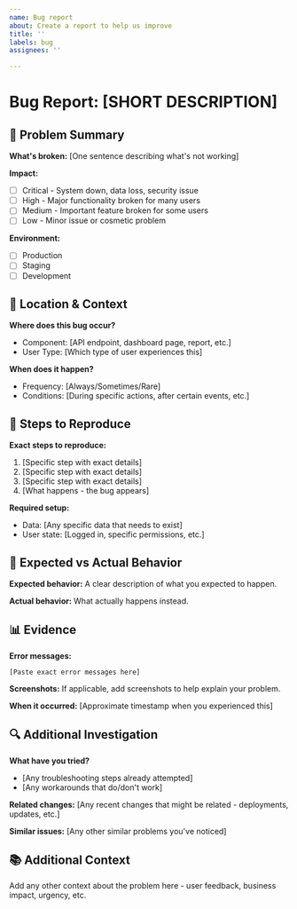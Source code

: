 ```yaml
---
name: Bug report
about: Create a report to help us improve
title: ''
labels: bug
assignees: ''

---
```


# Bug Report: [SHORT DESCRIPTION]

## 🐛 Problem Summary

**What's broken:** [One sentence describing what's not working]

**Impact:** 
- [ ] Critical - System down, data loss, security issue
- [ ] High - Major functionality broken for many users
- [ ] Medium - Important feature broken for some users  
- [ ] Low - Minor issue or cosmetic problem

**Environment:**
- [ ] Production
- [ ] Staging  
- [ ] Development

## 📍 Location & Context

**Where does this bug occur?**
- Component: [API endpoint, dashboard page, report, etc.]
- User Type: [Which type of user experiences this]

**When does it happen?**
- Frequency: [Always/Sometimes/Rare]
- Conditions: [During specific actions, after certain events, etc.]

## 🔄 Steps to Reproduce

**Exact steps to reproduce:**
1. [Specific step with exact details]
2. [Specific step with exact details]  
3. [Specific step with exact details]
4. [What happens - the bug appears]

**Required setup:**
- Data: [Any specific data that needs to exist]
- User state: [Logged in, specific permissions, etc.]

## 🎯 Expected vs Actual Behavior

**Expected behavior:**
A clear description of what you expected to happen.

**Actual behavior:**
What actually happens instead.

## 📊 Evidence

**Error messages:**
```
[Paste exact error messages here]
```

**Screenshots:**
If applicable, add screenshots to help explain your problem.

**When it occurred:**
[Approximate timestamp when you experienced this]

## 🔍 Additional Investigation

**What have you tried?**
- [Any troubleshooting steps already attempted]
- [Any workarounds that do/don't work]

**Related changes:**
[Any recent changes that might be related - deployments, updates, etc.]

**Similar issues:**
[Any other similar problems you've noticed]

## 📚 Additional Context

Add any other context about the problem here - user feedback, business impact, urgency, etc.
